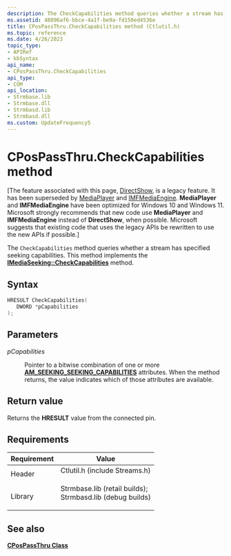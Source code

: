 ```yaml
---
description: The CheckCapabilities method queries whether a stream has specified seeking capabilities. This method implements the IMediaSeeking::CheckCapabilities method.
ms.assetid: 48096af6-bbce-4a1f-be9a-fd150ed4536e
title: CPosPassThru.CheckCapabilities method (Ctlutil.h)
ms.topic: reference
ms.date: 4/26/2023
topic_type: 
- APIRef
- kbSyntax
api_name: 
- CPosPassThru.CheckCapabilities
api_type: 
- COM
api_location: 
- Strmbase.lib
- Strmbase.dll
- Strmbasd.lib
- Strmbasd.dll
ms.custom: UpdateFrequency5
---
```


# CPosPassThru.CheckCapabilities method

\[The feature associated with this page, [DirectShow](/windows/win32/directshow/directshow), is a legacy feature. It has been superseded by [MediaPlayer](/uwp/api/Windows.Media.Playback.MediaPlayer) and [IMFMediaEngine](/windows/win32/api/mfmediaengine/nn-mfmediaengine-imfmediaengine). **MediaPlayer** and **IMFMediaEngine** have been optimized for Windows 10 and Windows 11. Microsoft strongly recommends that new code use **MediaPlayer** and **IMFMediaEngine** instead of **DirectShow**, when possible. Microsoft suggests that existing code that uses the legacy APIs be rewritten to use the new APIs if possible.\]

The `CheckCapabilities` method queries whether a stream has specified seeking capabilities. This method implements the [**IMediaSeeking::CheckCapabilities**](/windows/desktop/api/Strmif/nf-strmif-imediaseeking-checkcapabilities) method.

## Syntax


```C++
HRESULT CheckCapabilities(
   DWORD *pCapabilities
);
```



## Parameters

<dl> <dt>

*pCapabilities* 
</dt> <dd>

Pointer to a bitwise combination of one or more [**AM\_SEEKING\_SEEKING\_CAPABILITIES**](/windows/win32/api/strmif/ne-strmif-am_seeking_seeking_capabilities) attributes. When the method returns, the value indicates which of those attributes are available.

</dd> </dl>

## Return value

Returns the **HRESULT** value from the connected pin.

## Requirements



| Requirement | Value |
|--------------------|--------------------------------------------------------------------------------------------------------------------------------------------------------------------------------------------|
| Header<br/>  | <dl> <dt>Ctlutil.h (include Streams.h)</dt> </dl>                                                                                   |
| Library<br/> | <dl> <dt>Strmbase.lib (retail builds); </dt> <dt>Strmbasd.lib (debug builds)</dt> </dl> |



## See also

<dl> <dt>

[**CPosPassThru Class**](cpospassthru.md)
</dt> </dl>

 

 




